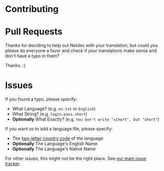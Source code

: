 # Contributing

# Pull Requests

Thanks for deciding to help out Netdex with your translation, but could you please do everyone a favor and check if your translations make sense and don't have a typo in them?

Thanks. :)

# Issues

If you found a typo, please specify:

- What Language? (e.g. `en.txt` or `English`)
- What String? (e.g. `login.pass.short`)
- **Optionally** What Exactly? (e.g. `You don't write "schort", but "short"`)

If you want us to add a language file, please specify: 

- The [two-letter country code](https://en.wikipedia.org/wiki/List_of_ISO_639-1_codes) of the language
- **Optionally** The Language's English Name
- **Optionally** The Language's Native Name

For other issues, this might not be the right place. See [our main issue tracker](https://github.com/netdexco/Netdex/issues).
